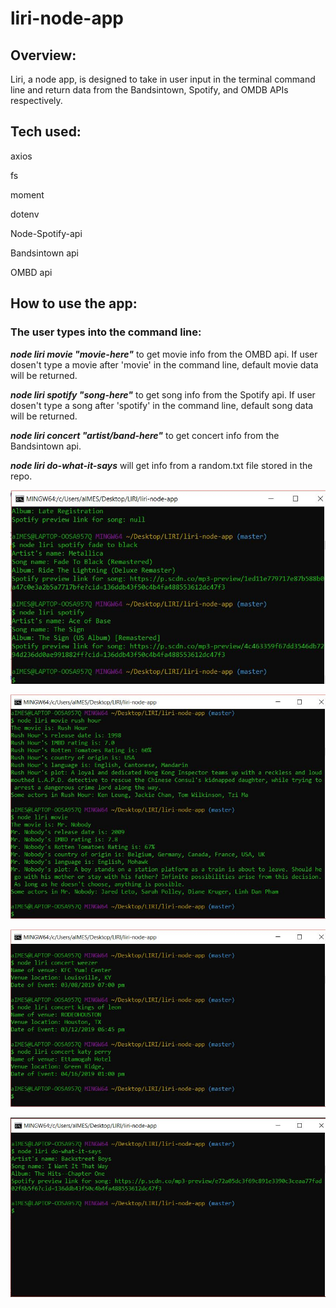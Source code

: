 # liri-node-app

## Overview: 

Liri, a node app, is designed to take in user input in the terminal command line and return data from the Bandsintown, Spotify, and         OMDB APIs respectively.

## Tech used:

axios

fs

moment

dotenv

Node-Spotify-api

Bandsintown api

OMBD api

## How to use the app:

### The user types into the command line:

_**node liri movie "movie-here"**_ to get movie info from the OMBD api. If user dosen't type a movie after 'movie' in the command line, default movie data will be returned.

_**node liri spotify "song-here"**_ to get song info from the Spotify api. If user dosen't type a song after 'spotify' in the command line, default song data will be returned.

_**node liri concert "artist/band-here"**_ to get concert info from the Bandsintown api.

_**node liri do-what-it-says**_ will get info from a random.txt file stored in the repo.




![JPG?!?!](https://github.com/AimesAguilea/liri-node-app/blob/master/screen-shots/spotify-working.JPG)

![JPG?!?!](https://github.com/AimesAguilea/liri-node-app/blob/master/screen-shots/movie-working.JPG)

![JPG?!?!](https://github.com/AimesAguilea/liri-node-app/blob/master/screen-shots/concert-working.JPG)

![JPG?!?!](https://github.com/AimesAguilea/liri-node-app/blob/master/screen-shots/do-what-it-says-working.JPG)

